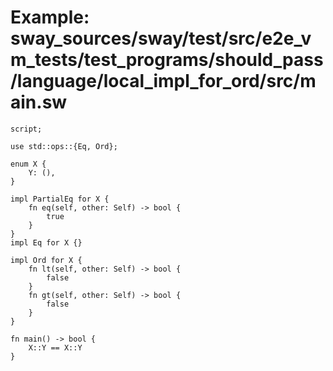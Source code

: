 # Example: sway_sources/sway/test/src/e2e_vm_tests/test_programs/should_pass/language/local_impl_for_ord/src/main.sw

```sway
script;

use std::ops::{Eq, Ord};

enum X {
    Y: (),
}

impl PartialEq for X {
    fn eq(self, other: Self) -> bool {
        true
    }
}
impl Eq for X {}

impl Ord for X {
    fn lt(self, other: Self) -> bool {
        false
    }
    fn gt(self, other: Self) -> bool {
        false
    }
}

fn main() -> bool {
    X::Y == X::Y
}

```
